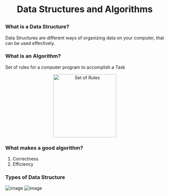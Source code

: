 # <p align="center"> Data Structures and Algorithms</p>
### What is a Data Structure?
Data Structures are different ways of organizing data on your computer, that can be used effectively.
### What is an Algorithm?
Set of rules for a computer program to accomplish a Task
<p align="center"><img width="200" src="https://github.com/yashkatiyar2503/dsa/assets/92661124/3c254d51-fe9e-4c78-b168-d4bde574fd11" alt="Set of Rules"></p>

### What makes a good algorithm?
1. Correctness
2. Efficiency
### Types of Data Structure
![image](https://github.com/yashkatiyar2503/dsa/assets/92661124/a4851217-d836-4a91-b8e1-6094e11abd7b)
![image](https://github.com/yashkatiyar2503/dsa/assets/92661124/280b013a-9556-43c0-b6e1-68d477f74d86)
